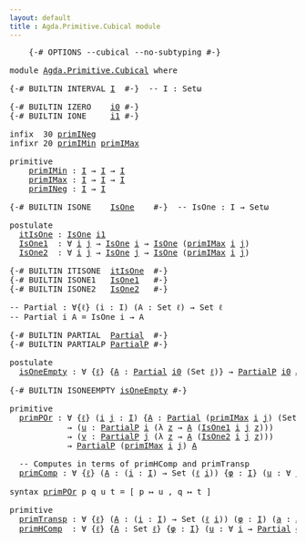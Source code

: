 ```yaml
---
layout: default
title : Agda.Primitive.Cubical module
---
```


<pre class="Agda">
    <a id="1" class="Symbol">{-#</a> <a id="5" class="Keyword">OPTIONS</a> <a id="13" class="Pragma">--cubical</a> <a id="23" class="Pragma">--no-subtyping</a> <a id="38" class="Symbol">#-}</a>

<a id="43" class="Keyword">module</a> <a id="50" href="Agda.Primitive.Cubical.html" class="Module">Agda.Primitive.Cubical</a> <a id="73" class="Keyword">where</a>

<a id="80" class="Symbol">{-#</a> <a id="84" class="Keyword">BUILTIN</a> <a id="92" class="Keyword">INTERVAL</a> <a id="I"></a><a id="101" href="Agda.Primitive.Cubical.html#101" class="Datatype">I</a>  <a id="104" class="Symbol">#-}</a>  <a id="109" class="Comment">-- I : Setω</a>

<a id="122" class="Symbol">{-#</a> <a id="126" class="Keyword">BUILTIN</a> <a id="134" class="Keyword">IZERO</a>    <a id="i0"></a><a id="143" href="Agda.Primitive.Cubical.html#143" class="InductiveConstructor">i0</a> <a id="146" class="Symbol">#-}</a>
<a id="150" class="Symbol">{-#</a> <a id="154" class="Keyword">BUILTIN</a> <a id="162" class="Keyword">IONE</a>     <a id="i1"></a><a id="171" href="Agda.Primitive.Cubical.html#171" class="InductiveConstructor">i1</a> <a id="174" class="Symbol">#-}</a>

<a id="179" class="Keyword">infix</a>  <a id="186" class="Number">30</a> <a id="189" href="Agda.Primitive.Cubical.html#291" class="Primitive">primINeg</a>
<a id="198" class="Keyword">infixr</a> <a id="205" class="Number">20</a> <a id="208" href="Agda.Primitive.Cubical.html#241" class="Primitive">primIMin</a> <a id="217" href="Agda.Primitive.Cubical.html#266" class="Primitive">primIMax</a>

<a id="227" class="Keyword">primitive</a>
    <a id="primIMin"></a><a id="241" href="Agda.Primitive.Cubical.html#241" class="Primitive">primIMin</a> <a id="250" class="Symbol">:</a> <a id="252" href="Agda.Primitive.Cubical.html#101" class="Datatype">I</a> <a id="254" class="Symbol">→</a> <a id="256" href="Agda.Primitive.Cubical.html#101" class="Datatype">I</a> <a id="258" class="Symbol">→</a> <a id="260" href="Agda.Primitive.Cubical.html#101" class="Datatype">I</a>
    <a id="primIMax"></a><a id="266" href="Agda.Primitive.Cubical.html#266" class="Primitive">primIMax</a> <a id="275" class="Symbol">:</a> <a id="277" href="Agda.Primitive.Cubical.html#101" class="Datatype">I</a> <a id="279" class="Symbol">→</a> <a id="281" href="Agda.Primitive.Cubical.html#101" class="Datatype">I</a> <a id="283" class="Symbol">→</a> <a id="285" href="Agda.Primitive.Cubical.html#101" class="Datatype">I</a>
    <a id="primINeg"></a><a id="291" href="Agda.Primitive.Cubical.html#291" class="Primitive">primINeg</a> <a id="300" class="Symbol">:</a> <a id="302" href="Agda.Primitive.Cubical.html#101" class="Datatype">I</a> <a id="304" class="Symbol">→</a> <a id="306" href="Agda.Primitive.Cubical.html#101" class="Datatype">I</a>

<a id="309" class="Symbol">{-#</a> <a id="313" class="Keyword">BUILTIN</a> <a id="321" class="Keyword">ISONE</a>    <a id="IsOne"></a><a id="330" href="Agda.Primitive.Cubical.html#330" class="Postulate">IsOne</a>    <a id="339" class="Symbol">#-}</a>  <a id="344" class="Comment">-- IsOne : I → Setω</a>

<a id="365" class="Keyword">postulate</a>
  <a id="itIsOne"></a><a id="377" href="Agda.Primitive.Cubical.html#377" class="Postulate">itIsOne</a> <a id="385" class="Symbol">:</a> <a id="387" href="Agda.Primitive.Cubical.html#330" class="Postulate">IsOne</a> <a id="393" href="Agda.Primitive.Cubical.html#171" class="InductiveConstructor">i1</a>
  <a id="IsOne1"></a><a id="398" href="Agda.Primitive.Cubical.html#398" class="Postulate">IsOne1</a>  <a id="406" class="Symbol">:</a> <a id="408" class="Symbol">∀</a> <a id="410" href="Agda.Primitive.Cubical.html#410" class="Bound">i</a> <a id="412" href="Agda.Primitive.Cubical.html#412" class="Bound">j</a> <a id="414" class="Symbol">→</a> <a id="416" href="Agda.Primitive.Cubical.html#330" class="Postulate">IsOne</a> <a id="422" href="Agda.Primitive.Cubical.html#410" class="Bound">i</a> <a id="424" class="Symbol">→</a> <a id="426" href="Agda.Primitive.Cubical.html#330" class="Postulate">IsOne</a> <a id="432" class="Symbol">(</a><a id="433" href="Agda.Primitive.Cubical.html#266" class="Primitive">primIMax</a> <a id="442" href="Agda.Primitive.Cubical.html#410" class="Bound">i</a> <a id="444" href="Agda.Primitive.Cubical.html#412" class="Bound">j</a><a id="445" class="Symbol">)</a>
  <a id="IsOne2"></a><a id="449" href="Agda.Primitive.Cubical.html#449" class="Postulate">IsOne2</a>  <a id="457" class="Symbol">:</a> <a id="459" class="Symbol">∀</a> <a id="461" href="Agda.Primitive.Cubical.html#461" class="Bound">i</a> <a id="463" href="Agda.Primitive.Cubical.html#463" class="Bound">j</a> <a id="465" class="Symbol">→</a> <a id="467" href="Agda.Primitive.Cubical.html#330" class="Postulate">IsOne</a> <a id="473" href="Agda.Primitive.Cubical.html#463" class="Bound">j</a> <a id="475" class="Symbol">→</a> <a id="477" href="Agda.Primitive.Cubical.html#330" class="Postulate">IsOne</a> <a id="483" class="Symbol">(</a><a id="484" href="Agda.Primitive.Cubical.html#266" class="Primitive">primIMax</a> <a id="493" href="Agda.Primitive.Cubical.html#461" class="Bound">i</a> <a id="495" href="Agda.Primitive.Cubical.html#463" class="Bound">j</a><a id="496" class="Symbol">)</a>

<a id="499" class="Symbol">{-#</a> <a id="503" class="Keyword">BUILTIN</a> <a id="511" class="Keyword">ITISONE</a>  <a id="520" href="Agda.Primitive.Cubical.html#377" class="Postulate">itIsOne</a>  <a id="529" class="Symbol">#-}</a>
<a id="533" class="Symbol">{-#</a> <a id="537" class="Keyword">BUILTIN</a> <a id="545" class="Keyword">ISONE1</a>   <a id="554" href="Agda.Primitive.Cubical.html#398" class="Postulate">IsOne1</a>   <a id="563" class="Symbol">#-}</a>
<a id="567" class="Symbol">{-#</a> <a id="571" class="Keyword">BUILTIN</a> <a id="579" class="Keyword">ISONE2</a>   <a id="588" href="Agda.Primitive.Cubical.html#449" class="Postulate">IsOne2</a>   <a id="597" class="Symbol">#-}</a>

<a id="602" class="Comment">-- Partial : ∀{ℓ} (i : I) (A : Set ℓ) → Set ℓ</a>
<a id="648" class="Comment">-- Partial i A = IsOne i → A</a>

<a id="678" class="Symbol">{-#</a> <a id="682" class="Keyword">BUILTIN</a> <a id="690" class="Keyword">PARTIAL</a>  <a id="Partial"></a><a id="699" href="Agda.Primitive.Cubical.html#699" class="Primitive">Partial</a>  <a id="708" class="Symbol">#-}</a>
<a id="712" class="Symbol">{-#</a> <a id="716" class="Keyword">BUILTIN</a> <a id="724" class="Keyword">PARTIALP</a> <a id="PartialP"></a><a id="733" href="Agda.Primitive.Cubical.html#733" class="Primitive">PartialP</a> <a id="742" class="Symbol">#-}</a>

<a id="747" class="Keyword">postulate</a>
  <a id="isOneEmpty"></a><a id="759" href="Agda.Primitive.Cubical.html#759" class="Postulate">isOneEmpty</a> <a id="770" class="Symbol">:</a> <a id="772" class="Symbol">∀</a> <a id="774" class="Symbol">{</a><a id="775" href="Agda.Primitive.Cubical.html#775" class="Bound">ℓ</a><a id="776" class="Symbol">}</a> <a id="778" class="Symbol">{</a><a id="779" href="Agda.Primitive.Cubical.html#779" class="Bound">A</a> <a id="781" class="Symbol">:</a> <a id="783" href="Agda.Primitive.Cubical.html#699" class="Primitive">Partial</a> <a id="791" href="Agda.Primitive.Cubical.html#143" class="InductiveConstructor">i0</a> <a id="794" class="Symbol">(</a><a id="795" class="PrimitiveType">Set</a> <a id="799" href="Agda.Primitive.Cubical.html#775" class="Bound">ℓ</a><a id="800" class="Symbol">)}</a> <a id="803" class="Symbol">→</a> <a id="805" href="Agda.Primitive.Cubical.html#733" class="Primitive">PartialP</a> <a id="814" href="Agda.Primitive.Cubical.html#143" class="InductiveConstructor">i0</a> <a id="817" href="Agda.Primitive.Cubical.html#779" class="Bound">A</a>

<a id="820" class="Symbol">{-#</a> <a id="824" class="Keyword">BUILTIN</a> <a id="832" class="Keyword">ISONEEMPTY</a> <a id="843" href="Agda.Primitive.Cubical.html#759" class="Postulate">isOneEmpty</a> <a id="854" class="Symbol">#-}</a>

<a id="859" class="Keyword">primitive</a>
  <a id="primPOr"></a><a id="871" href="Agda.Primitive.Cubical.html#871" class="Primitive">primPOr</a> <a id="879" class="Symbol">:</a> <a id="881" class="Symbol">∀</a> <a id="883" class="Symbol">{</a><a id="884" href="Agda.Primitive.Cubical.html#884" class="Bound">ℓ</a><a id="885" class="Symbol">}</a> <a id="887" class="Symbol">(</a><a id="888" href="Agda.Primitive.Cubical.html#888" class="Bound">i</a> <a id="890" href="Agda.Primitive.Cubical.html#890" class="Bound">j</a> <a id="892" class="Symbol">:</a> <a id="894" href="Agda.Primitive.Cubical.html#101" class="Datatype">I</a><a id="895" class="Symbol">)</a> <a id="897" class="Symbol">{</a><a id="898" href="Agda.Primitive.Cubical.html#898" class="Bound">A</a> <a id="900" class="Symbol">:</a> <a id="902" href="Agda.Primitive.Cubical.html#699" class="Primitive">Partial</a> <a id="910" class="Symbol">(</a><a id="911" href="Agda.Primitive.Cubical.html#266" class="Primitive">primIMax</a> <a id="920" href="Agda.Primitive.Cubical.html#888" class="Bound">i</a> <a id="922" href="Agda.Primitive.Cubical.html#890" class="Bound">j</a><a id="923" class="Symbol">)</a> <a id="925" class="Symbol">(</a><a id="926" class="PrimitiveType">Set</a> <a id="930" href="Agda.Primitive.Cubical.html#884" class="Bound">ℓ</a><a id="931" class="Symbol">)}</a>
            <a id="946" class="Symbol">→</a> <a id="948" class="Symbol">(</a><a id="949" href="Agda.Primitive.Cubical.html#949" class="Bound">u</a> <a id="951" class="Symbol">:</a> <a id="953" href="Agda.Primitive.Cubical.html#733" class="Primitive">PartialP</a> <a id="962" href="Agda.Primitive.Cubical.html#888" class="Bound">i</a> <a id="964" class="Symbol">(λ</a> <a id="967" href="Agda.Primitive.Cubical.html#967" class="Bound">z</a> <a id="969" class="Symbol">→</a> <a id="971" href="Agda.Primitive.Cubical.html#898" class="Bound">A</a> <a id="973" class="Symbol">(</a><a id="974" href="Agda.Primitive.Cubical.html#398" class="Postulate">IsOne1</a> <a id="981" href="Agda.Primitive.Cubical.html#888" class="Bound">i</a> <a id="983" href="Agda.Primitive.Cubical.html#890" class="Bound">j</a> <a id="985" href="Agda.Primitive.Cubical.html#967" class="Bound">z</a><a id="986" class="Symbol">)))</a>
            <a id="1002" class="Symbol">→</a> <a id="1004" class="Symbol">(</a><a id="1005" href="Agda.Primitive.Cubical.html#1005" class="Bound">v</a> <a id="1007" class="Symbol">:</a> <a id="1009" href="Agda.Primitive.Cubical.html#733" class="Primitive">PartialP</a> <a id="1018" href="Agda.Primitive.Cubical.html#890" class="Bound">j</a> <a id="1020" class="Symbol">(λ</a> <a id="1023" href="Agda.Primitive.Cubical.html#1023" class="Bound">z</a> <a id="1025" class="Symbol">→</a> <a id="1027" href="Agda.Primitive.Cubical.html#898" class="Bound">A</a> <a id="1029" class="Symbol">(</a><a id="1030" href="Agda.Primitive.Cubical.html#449" class="Postulate">IsOne2</a> <a id="1037" href="Agda.Primitive.Cubical.html#888" class="Bound">i</a> <a id="1039" href="Agda.Primitive.Cubical.html#890" class="Bound">j</a> <a id="1041" href="Agda.Primitive.Cubical.html#1023" class="Bound">z</a><a id="1042" class="Symbol">)))</a>
            <a id="1058" class="Symbol">→</a> <a id="1060" href="Agda.Primitive.Cubical.html#733" class="Primitive">PartialP</a> <a id="1069" class="Symbol">(</a><a id="1070" href="Agda.Primitive.Cubical.html#266" class="Primitive">primIMax</a> <a id="1079" href="Agda.Primitive.Cubical.html#888" class="Bound">i</a> <a id="1081" href="Agda.Primitive.Cubical.html#890" class="Bound">j</a><a id="1082" class="Symbol">)</a> <a id="1084" href="Agda.Primitive.Cubical.html#898" class="Bound">A</a>

  <a id="1089" class="Comment">-- Computes in terms of primHComp and primTransp</a>
  <a id="primComp"></a><a id="1140" href="Agda.Primitive.Cubical.html#1140" class="Primitive">primComp</a> <a id="1149" class="Symbol">:</a> <a id="1151" class="Symbol">∀</a> <a id="1153" class="Symbol">{</a><a id="1154" href="Agda.Primitive.Cubical.html#1154" class="Bound">ℓ</a><a id="1155" class="Symbol">}</a> <a id="1157" class="Symbol">(</a><a id="1158" href="Agda.Primitive.Cubical.html#1158" class="Bound">A</a> <a id="1160" class="Symbol">:</a> <a id="1162" class="Symbol">(</a><a id="1163" href="Agda.Primitive.Cubical.html#1163" class="Bound">i</a> <a id="1165" class="Symbol">:</a> <a id="1167" href="Agda.Primitive.Cubical.html#101" class="Datatype">I</a><a id="1168" class="Symbol">)</a> <a id="1170" class="Symbol">→</a> <a id="1172" class="PrimitiveType">Set</a> <a id="1176" class="Symbol">(</a><a id="1177" href="Agda.Primitive.Cubical.html#1154" class="Bound">ℓ</a> <a id="1179" href="Agda.Primitive.Cubical.html#1163" class="Bound">i</a><a id="1180" class="Symbol">))</a> <a id="1183" class="Symbol">{</a><a id="1184" href="Agda.Primitive.Cubical.html#1184" class="Bound">φ</a> <a id="1186" class="Symbol">:</a> <a id="1188" href="Agda.Primitive.Cubical.html#101" class="Datatype">I</a><a id="1189" class="Symbol">}</a> <a id="1191" class="Symbol">(</a><a id="1192" href="Agda.Primitive.Cubical.html#1192" class="Bound">u</a> <a id="1194" class="Symbol">:</a> <a id="1196" class="Symbol">∀</a> <a id="1198" href="Agda.Primitive.Cubical.html#1198" class="Bound">i</a> <a id="1200" class="Symbol">→</a> <a id="1202" href="Agda.Primitive.Cubical.html#699" class="Primitive">Partial</a> <a id="1210" href="Agda.Primitive.Cubical.html#1184" class="Bound">φ</a> <a id="1212" class="Symbol">(</a><a id="1213" href="Agda.Primitive.Cubical.html#1158" class="Bound">A</a> <a id="1215" href="Agda.Primitive.Cubical.html#1198" class="Bound">i</a><a id="1216" class="Symbol">))</a> <a id="1219" class="Symbol">(</a><a id="1220" href="Agda.Primitive.Cubical.html#1220" class="Bound">a</a> <a id="1222" class="Symbol">:</a> <a id="1224" href="Agda.Primitive.Cubical.html#1158" class="Bound">A</a> <a id="1226" href="Agda.Primitive.Cubical.html#143" class="InductiveConstructor">i0</a><a id="1228" class="Symbol">)</a> <a id="1230" class="Symbol">→</a> <a id="1232" href="Agda.Primitive.Cubical.html#1158" class="Bound">A</a> <a id="1234" href="Agda.Primitive.Cubical.html#171" class="InductiveConstructor">i1</a>

<a id="1238" class="Keyword">syntax</a> <a id="1245" href="Agda.Primitive.Cubical.html#871" class="Primitive">primPOr</a> <a id="1253" class="Bound">p</a> <a id="1255" class="Bound">q</a> <a id="1257" class="Bound">u</a> <a id="1259" class="Bound">t</a> <a id="1261" class="Symbol">=</a> <a id="1263" class="Primitive">[</a> <a id="1265" class="Bound">p</a> <a id="1267" class="Primitive">↦</a> <a id="1269" class="Bound">u</a> <a id="1271" class="Primitive">,</a> <a id="1273" class="Bound">q</a> <a id="1275" class="Primitive">↦</a> <a id="1277" class="Bound">t</a> <a id="1279" class="Primitive">]</a>

<a id="1282" class="Keyword">primitive</a>
  <a id="primTransp"></a><a id="1294" href="Agda.Primitive.Cubical.html#1294" class="Primitive">primTransp</a> <a id="1305" class="Symbol">:</a> <a id="1307" class="Symbol">∀</a> <a id="1309" class="Symbol">{</a><a id="1310" href="Agda.Primitive.Cubical.html#1310" class="Bound">ℓ</a><a id="1311" class="Symbol">}</a> <a id="1313" class="Symbol">(</a><a id="1314" href="Agda.Primitive.Cubical.html#1314" class="Bound">A</a> <a id="1316" class="Symbol">:</a> <a id="1318" class="Symbol">(</a><a id="1319" href="Agda.Primitive.Cubical.html#1319" class="Bound">i</a> <a id="1321" class="Symbol">:</a> <a id="1323" href="Agda.Primitive.Cubical.html#101" class="Datatype">I</a><a id="1324" class="Symbol">)</a> <a id="1326" class="Symbol">→</a> <a id="1328" class="PrimitiveType">Set</a> <a id="1332" class="Symbol">(</a><a id="1333" href="Agda.Primitive.Cubical.html#1310" class="Bound">ℓ</a> <a id="1335" href="Agda.Primitive.Cubical.html#1319" class="Bound">i</a><a id="1336" class="Symbol">))</a> <a id="1339" class="Symbol">(</a><a id="1340" href="Agda.Primitive.Cubical.html#1340" class="Bound">φ</a> <a id="1342" class="Symbol">:</a> <a id="1344" href="Agda.Primitive.Cubical.html#101" class="Datatype">I</a><a id="1345" class="Symbol">)</a> <a id="1347" class="Symbol">(</a><a id="1348" href="Agda.Primitive.Cubical.html#1348" class="Bound">a</a> <a id="1350" class="Symbol">:</a> <a id="1352" href="Agda.Primitive.Cubical.html#1314" class="Bound">A</a> <a id="1354" href="Agda.Primitive.Cubical.html#143" class="InductiveConstructor">i0</a><a id="1356" class="Symbol">)</a> <a id="1358" class="Symbol">→</a> <a id="1360" href="Agda.Primitive.Cubical.html#1314" class="Bound">A</a> <a id="1362" href="Agda.Primitive.Cubical.html#171" class="InductiveConstructor">i1</a>
  <a id="primHComp"></a><a id="1367" href="Agda.Primitive.Cubical.html#1367" class="Primitive">primHComp</a>  <a id="1378" class="Symbol">:</a> <a id="1380" class="Symbol">∀</a> <a id="1382" class="Symbol">{</a><a id="1383" href="Agda.Primitive.Cubical.html#1383" class="Bound">ℓ</a><a id="1384" class="Symbol">}</a> <a id="1386" class="Symbol">{</a><a id="1387" href="Agda.Primitive.Cubical.html#1387" class="Bound">A</a> <a id="1389" class="Symbol">:</a> <a id="1391" class="PrimitiveType">Set</a> <a id="1395" href="Agda.Primitive.Cubical.html#1383" class="Bound">ℓ</a><a id="1396" class="Symbol">}</a> <a id="1398" class="Symbol">{</a><a id="1399" href="Agda.Primitive.Cubical.html#1399" class="Bound">φ</a> <a id="1401" class="Symbol">:</a> <a id="1403" href="Agda.Primitive.Cubical.html#101" class="Datatype">I</a><a id="1404" class="Symbol">}</a> <a id="1406" class="Symbol">(</a><a id="1407" href="Agda.Primitive.Cubical.html#1407" class="Bound">u</a> <a id="1409" class="Symbol">:</a> <a id="1411" class="Symbol">∀</a> <a id="1413" href="Agda.Primitive.Cubical.html#1413" class="Bound">i</a> <a id="1415" class="Symbol">→</a> <a id="1417" href="Agda.Primitive.Cubical.html#699" class="Primitive">Partial</a> <a id="1425" href="Agda.Primitive.Cubical.html#1399" class="Bound">φ</a> <a id="1427" href="Agda.Primitive.Cubical.html#1387" class="Bound">A</a><a id="1428" class="Symbol">)</a> <a id="1430" class="Symbol">(</a><a id="1431" href="Agda.Primitive.Cubical.html#1431" class="Bound">a</a> <a id="1433" class="Symbol">:</a> <a id="1435" href="Agda.Primitive.Cubical.html#1387" class="Bound">A</a><a id="1436" class="Symbol">)</a> <a id="1438" class="Symbol">→</a> <a id="1440" href="Agda.Primitive.Cubical.html#1387" class="Bound">A</a>
</pre>
